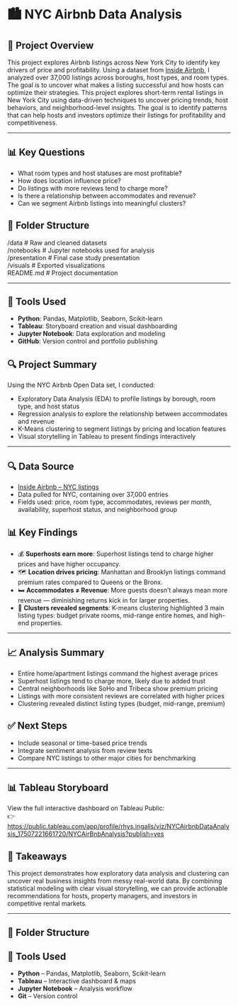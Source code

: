 # 🏙️ NYC Airbnb Data Analysis

## 📌 Project Overview
This project explores Airbnb listings across New York City to identify key drivers of price and profitability. Using a dataset from [Inside Airbnb](http://insideairbnb.com), I analyzed over 37,000 listings across boroughs, host types, and room types. The goal is to uncover what makes a listing successful and how hosts can optimize their strategies.
This project explores short-term rental listings in New York City using data-driven techniques to uncover pricing trends, host behaviors, and neighborhood-level insights. The goal is to identify patterns that can help hosts and investors optimize their listings for profitability and competitiveness.

---

## 📊 Key Questions
- What room types and host statuses are most profitable?
- How does location influence price?
- Do listings with more reviews tend to charge more?
- Is there a relationship between accommodates and revenue?
- Can we segment Airbnb listings into meaningful clusters?
## 📁 Folder Structure

/data          # Raw and cleaned datasets  
/notebooks     # Jupyter notebooks used for analysis  
/presentation  # Final case study presentation  
/visuals       # Exported visualizations  
README.md      # Project documentation  

---

## 🧪 Tools Used
- **Python**: Pandas, Matplotlib, Seaborn, Scikit-learn
- **Tableau**: Storyboard creation and visual dashboarding
- **Jupyter Notebook**: Data exploration and modeling
- **GitHub**: Version control and portfolio publishing
## 🔍 Project Summary

Using the NYC Airbnb Open Data set, I conducted:

- Exploratory Data Analysis (EDA) to profile listings by borough, room type, and host status  
- Regression analysis to explore the relationship between accommodates and revenue  
- K-Means clustering to segment listings by pricing and location features  
- Visual storytelling in Tableau to present findings interactively  

---

## 🔍 Data Source
- [Inside Airbnb – NYC listings](http://insideairbnb.com/get-the-data.html)
- Data pulled for NYC, containing over 37,000 entries
- Fields used: price, room type, accommodates, reviews per month, availability, superhost status, and neighborhood group
## 📊 Key Findings

- 💰 **Superhosts earn more**: Superhost listings tend to charge higher prices and have higher occupancy.  
- 🗺️ **Location drives pricing**: Manhattan and Brooklyn listings command premium rates compared to Queens or the Bronx.  
- 🛏️ **Accommodates ≠ Revenue**: More guests doesn’t always mean more revenue — diminishing returns kick in for larger properties.  
- 📌 **Clusters revealed segments**: K-means clustering highlighted 3 main listing types: budget private rooms, mid-range entire homes, and high-end properties.

---

## 📈 Analysis Summary
- Entire home/apartment listings command the highest average prices
- Superhost listings tend to charge more, likely due to added trust
- Central neighborhoods like SoHo and Tribeca show premium pricing
- Listings with more consistent reviews are correlated with higher prices
- Clustering revealed distinct listing types (budget, mid-range, premium)
## ✅ Next Steps

- Include seasonal or time-based price trends  
- Integrate sentiment analysis from review texts  
- Compare NYC listings to other major cities for benchmarking  

---

## 📊 Tableau Storyboard
View the full interactive dashboard on Tableau Public:  
👉 https://public.tableau.com/app/profile/rhys.ingalls/viz/NYCAirbnbDataAnalysis_17507221661720/NYCAirBnbAnalysis?publish=yes
## 🧠 Takeaways

This project demonstrates how exploratory data analysis and clustering can uncover real business insights from messy real-world data. By combining statistical modeling with clear visual storytelling, we can provide actionable recommendations for hosts, property managers, and investors in competitive rental markets.

---

## 📁 Folder Structure
## 📎 Tools Used

- **Python** – Pandas, Matplotlib, Seaborn, Scikit-learn  
- **Tableau** – Interactive dashboard & maps  
- **Jupyter Notebook** – Analysis workflow  
- **Git** – Version control  
